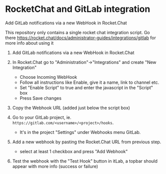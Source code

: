 # RocketChat and GitLab integration

Add GitLab notifications via a new WebHook in Rocket.Chat

This repository only contains a single rocket chat integration script.
Go there https://rocket.chat/docs/administrator-guides/integrations/gitlab for more info about using it

1. Add GitLab notifications via a new WebHook in Rocket.Chat
1. In Rocket.Chat go to "Administration"->"Integrations" and create "New Integration"

   - Choose Incoming WebHook
   - Follow all instructions like Enable, give it a name, link to channel etc.
   - Set "Enable Script" to true and enter the javascript in the "Script" box
   - Press Save changes

1. Copy the Webhook URL (added just below the script box)
1. Go to your GitLab project, ie. `https://gitlab.com/<username>/<project>/hooks`.

   - It's in the project "Settings" under Webhooks menu GitLab.

1. Add a new webhook by pasting the Rocket.Chat URL from previous step.

   - select at least 1 checkbox and press "Add Webhook"

1. Test the webhook with the "Test Hook" button in itLab, a topbar should appear with more info (success or failure)
